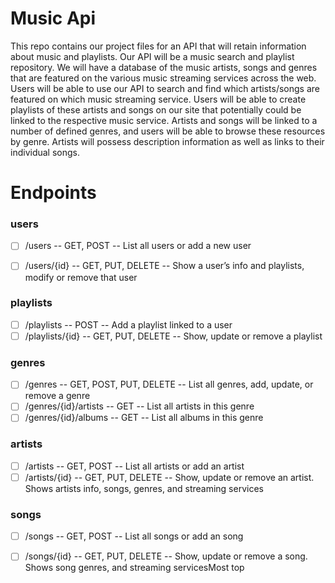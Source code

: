 # Music Api
This repo contains our project files for an API that will retain information about music and playlists.
Our API will be a music search and playlist repository. We will have a database of the music
artists, songs and genres that are featured on the various music streaming services across the
web. Users will be able to use our API to search and find which artists/songs are featured on
which music streaming service. Users will be able to create playlists of these artists and songs
on our site that potentially could be linked to the respective music service. Artists and songs will
be linked to a number of defined genres, and users will be able to browse these resources by
genre. Artists will possess description information as well as links to their individual songs.

# Endpoints

### users
- [ ] /users -- GET, POST -- List all users or add a new user
- [ ] /users/{id} -- GET, PUT, DELETE -- Show a user’s info and playlists, modify or remove that user


### playlists
- [ ] /playlists -- POST -- Add a playlist linked to a user
- [ ] /playlists/{id} -- GET, PUT, DELETE -- Show, update or remove a playlist

### genres
- [ ] /genres -- GET, POST, PUT, DELETE -- List all genres, add, update, or remove a genre
- [ ] /genres/{id}/artists -- GET -- List all artists in this genre
- [ ] /genres/{id}/albums -- GET -- List all albums in this genre

### artists
- [ ] /artists -- GET, POST -- List all artists or add an artist
- [ ] /artists/{id} -- GET, PUT, DELETE -- Show, update or remove an artist. Shows artists info, songs, genres, and streaming services

### songs
- [ ] /songs -- GET, POST -- List all songs or add an song
- [ ] /songs/{id} -- GET, PUT, DELETE -- Show, update or remove a song. Shows song genres, and streaming servicesMost top


